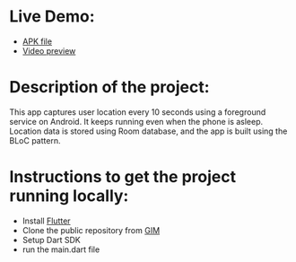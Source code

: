 # Live Demo:
- [APK file](https://drive.google.com/file/d/1SAUaVoRGddixxRr_n9t476Ar3FLBZzW-/view?usp=sharing)
- [Video preview](https://youtu.be/BtXdXFCBBRU?si=IQT4hPExY_qYqK8A)

# Description of the project: 
This app captures user location every 10 seconds using a foreground service on Android. It keeps running even when the phone is asleep. Location data is stored using Room database, and the app is built using the BLoC pattern.

# Instructions to get the project running locally: 
- Install [Flutter](https://docs.flutter.dev)
- Clone the public repository from [GIM](https://github.com/nasirdev74/GIM)
- Setup Dart SDK
- run the main.dart file
